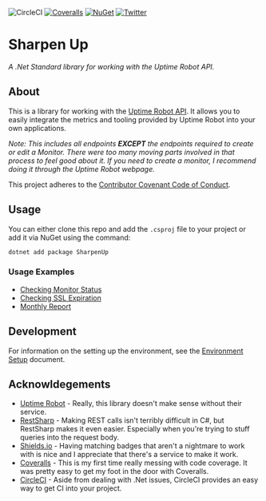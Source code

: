 ![CircleCI](https://img.shields.io/circleci/build/github/Knighton-Dev/SharpenUp?label=Circle%20CI&style=for-the-badge&logo=CircleCI)
[![Coveralls](https://img.shields.io/coveralls/github/IanKnighton/SharpenUp?style=for-the-badge)](https://coveralls.io/github/IanKnighton/SharpenUp)
[![NuGet](https://img.shields.io/nuget/v/SharpenUp?color=pink&logo=nuget&style=for-the-badge)](https://www.nuget.org/packages/KnightonDev.SharpenUp/)
[![Twitter](https://img.shields.io/twitter/follow/ProbablyNotIan?style=for-the-badge)](https://twitter.com/ProbablyNotIan)

# Sharpen Up

*A .Net Standard library for working with the Uptime Robot API.*

## About

This is a library for working with the [Uptime Robot API](https://uptimerobot.com/api). It allows you to easily integrate the metrics and tooling provided by Uptime Robot into your own applications.

*Note: This includes all endpoints **EXCEPT** the endpoints required to create or edit a Monitor. There were too many moving parts involved in that process to feel good about it. If you need to create a monitor, I recommend doing it through the Uptime Robot webpage.*

This project adheres to the [Contributor Covenant Code of Conduct](CODE_OF_CONDUCT.md).

## Usage

You can either clone this repo and add the `.csproj` file to your project or add it via NuGet using the command:

```console
dotnet add package SharpenUp
```

### Usage Examples

- [Checking Monitor Status](UsageExamples/CheckMonitorStatus.md)
- [Checking SSL Expiration](UsageExamples/CheckSSL.md)
- [Monthly Report](UsageExamples/ShareHolderReport.md)

## Development

For information on the setting up the environment, see the [Environment Setup](UsageExamples/EnvironmentSetup.md) document.

## Acknowldegements 

- [Uptime Robot](https://uptimerobot.com/) - Really, this library doesn't make sense without their service. 
- [RestSharp](http://restsharp.org/) - Making REST calls isn't terribly difficult in C#, but RestSharp makes it even easier. Especially when you're trying to stuff queries into the request body.
- [Shields.io](https://shields.io/) - Having matching badges that aren't a nightmare to work with is nice and I appreciate that there's a service to make it work. 
- [Coveralls](https://coveralls.io/) - This is my first time really messing with code coverage. It was pretty easy to get my foot in the door with Coveralls. 
- [CircleCI](https://circleci.com/) - Aside from dealing with .Net issues, CircleCI provides an easy way to get CI into your project. 